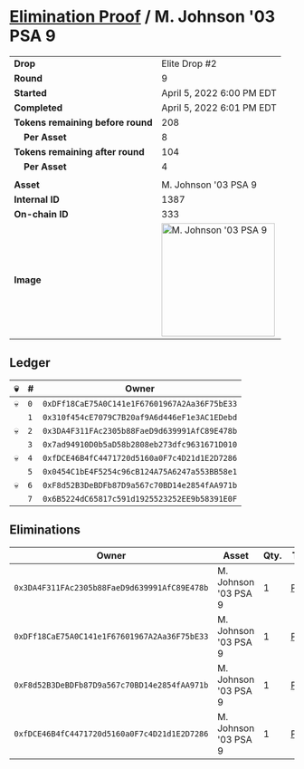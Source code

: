 # [Elimination Proof](./readme.md) / M. Johnson &#039;03 PSA 9

|||
|---|---|
| **Drop** | Elite Drop #2 |
| **Round** | 9 |
| **Started** | April 5, 2022 6:00 PM EDT |
| **Completed** | April 5, 2022 6:01 PM EDT |
| **Tokens remaining before round** | 208 |
| **&nbsp;&nbsp;&nbsp;&nbsp;Per Asset** | 8 |
| **Tokens remaining after round** | 104 |
| **&nbsp;&nbsp;&nbsp;&nbsp;Per Asset** | 4 |
| | |
| **Asset** | M. Johnson &#039;03 PSA 9 |
| **Internal ID** | 1387 |
| **On-chain ID** | 333 |
| **Image** | <img src="https://tcdn.blokpax.com/95e5eeed-5ecf-4bb7-9b13-8028fb51f931/feb3d881c961bd8c55d559f270dd0b26295079f2dd3871a1dbf0195cd765e289.png" height="200" alt="M. Johnson &#039;03 PSA 9" /> |

## Ledger

| 💀 | # | Owner |
| --- | --- | --- |
| 💀 | `0` | `0xDFf18CaE75A0C141e1F67601967A2Aa36F75bE33` |
|  | `1` | `0x310f454cE7079C7B20af9A6d446eF1e3AC1EDebd` |
| 💀 | `2` | `0x3DA4F311FAc2305b88FaeD9d639991AfC89E478b` |
|  | `3` | `0x7ad94910D0b5aD58b2808eb273dfc9631671D010` |
| 💀 | `4` | `0xfDCE46B4fC4471720d5160a0F7c4D21d1E2D7286` |
|  | `5` | `0x0454C1bE4F5254c96cB124A75A6247a553BB58e1` |
| 💀 | `6` | `0xF8d52B3DeBDFb87D9a567c70BD14e2854fAA971b` |
|  | `7` | `0x6B5224dC65817c591d1925523252EE9b58391E0F` |


## Eliminations

| Owner | Asset | Qty. | Transaction |
| --- | --- | --- | --- |
| `0x3DA4F311FAc2305b88FaeD9d639991AfC89E478b` | M. Johnson '03 PSA 9 | 1 | [Polygonscan](https://polygonscan.com/tx/0x2e2044bc756cc5f5233dae12930c8b4fb4645514626d3017bd8decf13e4d2769) |
| `0xDFf18CaE75A0C141e1F67601967A2Aa36F75bE33` | M. Johnson '03 PSA 9 | 1 | [Polygonscan](https://polygonscan.com/tx/0x5c9951401d1f4b32cdc48b5ff54cd92e4f1be025f6dfe3cedce34ee24bad5877) |
| `0xF8d52B3DeBDFb87D9a567c70BD14e2854fAA971b` | M. Johnson '03 PSA 9 | 1 | [Polygonscan](https://polygonscan.com/tx/0x19363771991cf2c7924edf2ec16648226c3f4b771f0d98a407c00513072a70aa) |
| `0xfDCE46B4fC4471720d5160a0F7c4D21d1E2D7286` | M. Johnson '03 PSA 9 | 1 | [Polygonscan](https://polygonscan.com/tx/0x4e3dca3f6b667003d82e8daed66418d59f68c06a21b5ab77186bd56c205ea9ea) |
